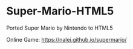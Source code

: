 # Super-Mario-HTML5

Ported Super Mario by Nintendo to HTML5

Online Game: https://nalei.github.io/supermario/
